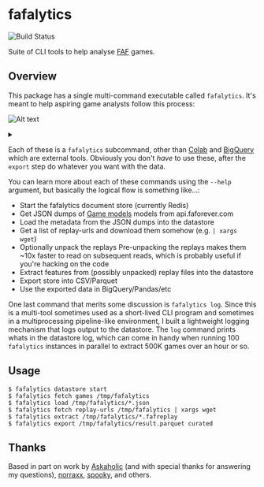 # fafalytics

![Build Status](https://github.com/yaniv-aknin/fafalytics/actions/workflows/test.yml/badge.svg?branch=main)

Suite of CLI tools to help analyse [FAF](http://faforever.com) games.

## Overview

This package has a single multi-command executable called `fafalytics`. It's
meant to help aspiring game analysts follow this process:

![Alt text](https://g.gravizo.com/source/overview?https%3A%2F%2Fraw.githubusercontent.com%2Fyaniv-aknin%2Ffafalytics%2Fmaster%2FREADME.md)

<details> 
<summary></summary>
overview
  digraph G {
    "datastore start" -> "fetch games"
    "datastore start" -> "fetch replay-urls"
    "fetch games" -> "load"
    "fetch replay-urls" -> unpack
    "fetch replay-urls" -> extract
    unpack -> extract
    extract -> export
    load -> export
    export -> colab
    export -> bigquery
    colab, bigquery [shape=box]
    log
  }
overview
</details>

Each of these is a `fafalytics` subcommand, other than [Colab][] and
[BigQuery][] which are external tools. Obviously you don't *have* to use these,
after the `export` step do whatever you want with the data.

[Colab]: https://colab.research.google.com
[BigQuery]: https://cloud.google.com/bigquery

You can learn more about each of these commands using the `--help` argument, but
basically the logical flow is something like...:
 * Start the fafalytics document store (currently Redis)
 * Get JSON dumps of [Game models][] models from api.faforever.com
 * Load the metadata from the JSON dumps into the datastore
 * Get a list of replay-urls and download them somehow (e.g. `| xargs wget`)
 * Optionally unpack the replays
   Pre-unpacking the replays makes them ~10x faster to read on subsequent
   reads, which is probably useful if you're hacking on the code
 * Extract features from (possibly unpacked) replay files into the datastore
 * Export store into CSV/Parquet
 * Use the exported data in BigQuery/Pandas/etc

[Game models]: https://github.com/FAForever/faf-java-api/blob/28128cca6def4fd4e6fb4fae77cea79d6b1ff926/src/main/java/com/faforever/api/data/domain/Game.java#L38

One last command that merits some discussion is `fafalytics log`. Since this is
a multi-tool sometimes used as a short-lived CLI program and sometimes in a
multiprocessing pipeline-like environment, I built a lightweight logging
mechanism that logs output to the datastore. The `log` command prints whats in
the datastore log, which can come in handy when running 100 `fafalytics`
instances in parallel to extract 500K games over an hour or so.

## Usage

```
$ fafalytics datastore start
$ fafalytics fetch games /tmp/fafalytics
$ fafalytics load /tmp/fafalytics/*.json
$ fafalytics fetch replay-urls /tmp/fafalytics | xargs wget
$ fafalytics extract /tmp/fafalytics/*.fafreplay
$ fafalytics export /tmp/fafalytics/result.parquet curated
```

## Thanks

Based in part on work by [Askaholic](https://github.com/Askaholic) (and with special thanks for answering my questions), [norraxx](https://github.com/norraxx), [spooky](https://github.com/spooky), and others.
